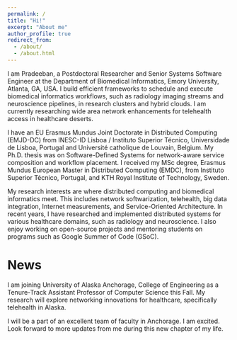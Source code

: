 ```yaml
---
permalink: /
title: "Hi!"
excerpt: "About me"
author_profile: true
redirect_from: 
  - /about/
  - /about.html
---
```


I am Pradeeban, a Postdoctoral Researcher and Senior Systems Software Engineer at the Department of Biomedical Informatics, Emory University, Atlanta, GA, USA. I build efficient frameworks to schedule and execute biomedical informatics workflows, such as radiology imaging streams and neuroscience pipelines, in research clusters and hybrid clouds. I am currently researching wide area network enhancements for telehealth access in healthcare deserts.

I have an EU Erasmus Mundus Joint Doctorate in Distributed Computing (EMJD-DC) from INESC-ID Lisboa / Instituto Superior Técnico, Universidade de Lisboa, Portugal and Université catholique de Louvain, Belgium. My Ph.D. thesis was on Software-Defined Systems for network-aware service composition and workflow placement. I received my MSc degree, Erasmus Mundus European Master in Distributed Computing (EMDC), from Instituto Superior Técnico, Portugal, and KTH Royal Institute of Technology, Sweden.

My research interests are where distributed computing and biomedical informatics meet. This includes network softwarization, telehealth, big data integration, Internet measurements, and Service-Oriented Architecture. In recent years, I have researched and implemented distributed systems for various healthcare domains, such as radiology and neuroscience. I also enjoy working on open-source projects and mentoring students on programs such as Google Summer of Code (GSoC).

News
======

I am joining University of Alaska Anchorage, College of Engineering as a Tenure-Track Assistant Professor of Computer Science this Fall. 
My research will explore networking innovations for healthcare, specifically telehealth in Alaska.

I will be a part of an excellent team of faculty in Anchorage. I am excited. Look forward to more updates from me during this new chapter of my life.